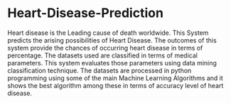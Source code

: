 # Heart-Disease-Prediction
Heart disease is the Leading cause of death worldwide. This System predicts the arising possibilities of Heart Disease. The outcomes of this system provide the chances of occurring heart disease in terms of percentage. The datasets used are classified in terms of medical parameters. This system evaluates those parameters using data mining classification technique. The datasets are processed in python programming using some of the main Machine Learning Algorithms and it shows the best algorithm among these in terms of accuracy level of heart disease.
